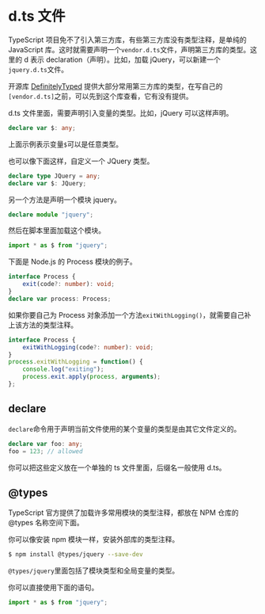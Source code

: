 # d.ts 文件

TypeScript 项目免不了引入第三方库，有些第三方库没有类型注释，是单纯的 JavaScript 库。这时就需要声明一个`vendor.d.ts`文件，声明第三方库的类型。这里的 d 表示 declaration（声明）。比如，加载 jQuery，可以新建一个`jquery.d.ts`文件。

开源库 [DefinitelyTyped](https://github.com/DefinitelyTyped/DefinitelyTyped) 提供大部分常用第三方库的类型，在写自己的`[vendor.d.ts]`之前，可以先到这个库查看，它有没有提供。

d.ts 文件里面，需要声明引入变量的类型。比如，jQuery 可以这样声明。

```typescript
declare var $: any;
```

上面示例表示变量`$`可以是任意类型。

也可以像下面这样，自定义一个 JQuery 类型。

```typescript
declare type JQuery = any;
declare var $: JQuery;
```

另一个方法是声明一个模块 jquery。

```typescript
declare module "jquery";
```

然后在脚本里面加载这个模块。

```typescript
import * as $ from "jquery";
```

下面是 Node.js 的 Process 模块的例子。

```typescript
interface Process {
    exit(code?: number): void;
}
declare var process: Process;
```

如果你要自己为 Process 对象添加一个方法`exitWithLogging()`，就需要自己补上该方法的类型注释。

```typescript
interface Process {
    exitWithLogging(code?: number): void;
}
process.exitWithLogging = function() {
    console.log("exiting");
    process.exit.apply(process, arguments);
};
```

## declare

`declare`命令用于声明当前文件使用的某个变量的类型是由其它文件定义的。

```typescript
declare var foo: any;
foo = 123; // allowed
```

你可以把这些定义放在一个单独的 ts 文件里面，后缀名一般使用 d.ts。

## @types

TypeScript 官方提供了加载许多常用模块的类型注释，都放在 NPM 仓库的 @types 名称空间下面。

你可以像安装 npm 模块一样，安装外部库的类型注释。

```bash
$ npm install @types/jquery --save-dev
```

`@types/jquery`里面包括了模块类型和全局变量的类型。

你可以直接使用下面的语句。

```typescript
import * as $ from "jquery";
```


